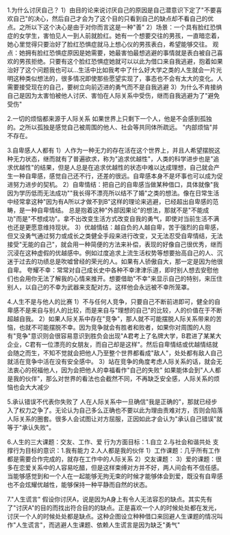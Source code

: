 1.为什么讨厌自己？
1）由目的论来说讨厌自己的原因是自己潜意识下定了"不要喜欢自己"的决心，然后自己才会为了这个目的只看到自己的缺点却不看自己的优点。之所以下这个决心是由于对你而言这是一种"善"
2）场景：一个具有脸红恐惧症的女学生，害怕见人一到人前就脸红。她有一个想要交往的男孩，一直暗恋着，她心里觉得只要治好了脸红恐惧症就马上想心仪的男孩表白，希望能够交往。
观点：她拥有脸红恐惧症原因是她需要，她最害怕最想逃避的事情就是表白被自己喜欢的男孩拒绝。只要有这个脸红恐惧症她就可以以此为借口来自我逃避，抱着如果治好了这个问题我也可以...生活中比如我考中了什么好大学之类的人生就会一片光明这种类似想法的，很多情况即使那些愿望实现了，事态也不会有太大的变化。人需要接受现在的自己，要树立向前迈进的勇气而不是自我逃避
3）为什么不肯接纳自己是因为太害怕被他人讨厌、害怕在人际关系中受伤，继而自我逃避为了"避免受伤"

2.一切的烦恼都来源于人际关系
如果世界上只剩下一个人，他是不会感到孤独的。之所以孤独是感觉自己被周围的他人、社会等共同体所疏远。
"内部烦恼"并不存在。

3.自卑感人人都有
1）人作为一种无力的存在活在这个世界上，并且人希望摆脱这种无力状态，继而就有了普遍欲求，称为"追求优越性"，人类的科学进步也是"追求优越性"的结果，但是人总是在追求优越性的状态中难以达成理想，自己就会产生一种自卑感，感觉自己还不行，还差的很远。自卑感本身不是坏事也可以成为促进努力进步的契机。
2）自卑情结：把自己的自卑感当做某种借口，具体就像"我因为学历低而无法成功""我长得不漂亮所以结不了婚"之类的想法。像在日常生活中经常拿这种"因为有A所以才做不到B"这样的理论来逃避，已经超出自卑感的范畴，是一种自卑情结。
总是抱着这种"外部因果论"的想法，那就不是"不能成功"而是"不想成功"。拿不出改变生活方式改变自我的勇气，即使对当前生活不满也还是更愿意维持现状。
3）优越情结：越自负的人越自卑，苦于强烈的自卑感，但又没勇气通过努力或成长之类健全手段来进行改变，又无法忍受自卑情结，无法接受"无能的自己"，就会用一种简便的方法来补偿，表现的好像自己很优秀，继而沉浸在这种虚假的优越感中。例如过度追求上流生活权势等想要抬高自己的人、沉迷于过去的功绩总是吹嘘曾经的荣光的人。如果有人骄傲自大，那一定是因为他很自卑。
夸耀不幸：常常对自己成长史中各种不幸津津乐道，即时别人想去安慰他们也会用你无法了解我的心情来推开。想要借助"不幸"来显示自己的特别，来压住别人，以自己的不幸为武器来支配对方。这样他会永远被不幸所笼罩。

4.人生不是与他人的比赛
1）不与任何人竞争，只要自己不断前进即可，健全的自卑感不是来自与别人的比较，而是来自与"理想的自己"的比较，人的价值在于不断超越自我。
2）如果人际关系中存在"竞争"，那人就不可能摆脱人际关系带来的苦恼，也就不可能摆脱不幸。因为竞争就会有胜者和败者，如果你对周围的人抱有"竞争"意识则会很容易意识到胜负会出现"A君考上了名牌大学，B君进了某某大企业，C君有一位漂亮的女朋友，而自己却是这样"。然后自卑情结或优越情结就会随之而生，不知不觉就会把他人乃至整个世界都看成"敌人"，处处都有敌人自己就活在竞争中活在没有安全感中。
3）站在竞争的角度考虑人际关系的话，就会无法衷心的祝福他人，因为会把他人的幸福看作"自己的失败"
如果能体会到"人人都是我的伙伴"，那么对世界的看法也会截然不同，不再缺乏安全感，人际关系的烦恼也会大大减少

5.承认错误不代表你失败了
人在人际关系中一旦确信"我是正确的"，那就已经步入了权力之争了。无论认为自己多么正确也不要以此为理由责难对方，否则会陷落人际关系的圈套。很多人会试图让对方屈服，正因如此才会认为"承认自己错误"就等于"承认失败"。

6.人生的三大课题：交友、工作、爱
行为方面目标：1.自立 2.与社会和谐共处
支撑行为目标的意识：1.我有能力 2.人人都是我的伙伴
1）工作课题：几乎所有工作都是需要合作完成的，就存在工作中的人际关系
2）交友课题：
3）爱的课题：很多在恋爱关系中的人容易吃醋，但是这样束缚对方并不好，两人间会有不信任感。当能够感觉到和一个人在一起能够无拘无束的时候才能够体会到爱，既没有自卑感也不会炫耀优越性，能够保持一种平静而自然的状态。

7."人生谎言"
假设你讨厌A，说是因为A身上有令人无法容忍的缺点。其实先有了"讨厌A"的目的而找出符合目的的缺点。正是喜欢一个人的时候处处都在发光，讨厌一个人的时候处处都是缺点。这种企图设立种种借口来回避人生课题的情况叫作"人生谎言"，而逃避人生课题、依赖人生谎言是因为缺乏"勇气"
